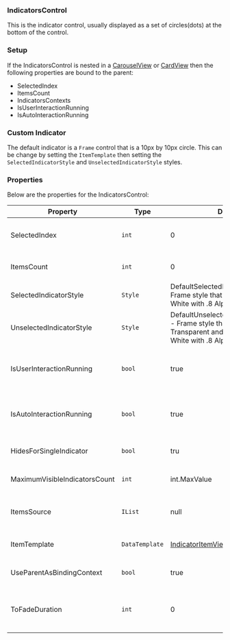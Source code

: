 ### IndicatorsControl

This is the indicator control, usually displayed as a set of circles(dots) at the bottom of the control.

### Setup

If the IndicatorsControl is nested in a [CarouselView](CarouselView.md) or [CardView](CardView.md) then the following properties are bound to the parent:
- SelectedIndex
- ItemsCount
- IndicatorsContexts
- IsUserInteractionRunning
- IsAutoInteractionRunning

### Custom Indicator

The default indicator is a `Frame` control that is a 10px by 10px circle. This can be change by setting the `ItemTemplate` then setting the `SelectedIndicatorStyle` and `UnselectedIndicatorStyle` styles.

### Properties

Below are the properties for the IndicatorsControl:

Property | Type | Default | Description
--- | --- | --- | ---
SelectedIndex | `int` | 0 | The currently selected index this will disaplyed with the `SelectedIndicatorStyle`
ItemsCount | `int` | 0 | The number of items the indicator should display.
SelectedIndicatorStyle | `Style` | DefaultSelectedIndicatorItemStyle - Frame style that sets `Background` to White with .8 Alpha  | The style used when the indicator is selected.
UnselectedIndicatorStyle | `Style` | DefaultUnselectedIndicatorItemStyle - Frame style that sets `Background` to Transparent and `OutlineColor` to White with .8 Alpha | The style used when the indicator is not selected.
IsUserInteractionRunning | `bool` | true | Is used when `ToFadeDuration` is greater than 0 to show and hide the IndicatorControl.
IsAutoInteractionRunning | `bool` | true | Is used when `ToFadeDuration` is greater than 0 to show and hide the IndicatorControl.
HidesForSingleIndicator | `bool` | tru | Determines if we should hide indicators in case 1 element.
MaximumVisibleIndicatorsCount | `int` | int.MaxValue | Maximum allowed count of indicators for showing the control.
ItemsSource | `IList` | null | Binding contexts for each of the indicators, can be used to bind in the `ItemTemplate`
ItemTemplate | `DataTemplate` | [IndicatorItemView](IndicatorItemView.md) | The data template used for each of the indicators.
UseParentAsBindingContext | `bool` | true | Set the `BindingContext` of this control to the parent.
ToFadeDuration | `int` | 0 | The duration in milliseconds beforethe indicator control will fade out so it is not visible.

